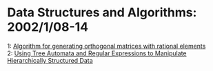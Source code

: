 # Data Structures and Algorithms: 2002/1/08-14  
1: [Algorithm for generating orthogonal matrices with rational elements](https://doi.org/10.48550/arXiv.cs/0201007)  
2: [Using Tree Automata and Regular Expressions to Manipulate Hierarchically  Structured Data](https://doi.org/10.48550/arXiv.cs/0201008)  